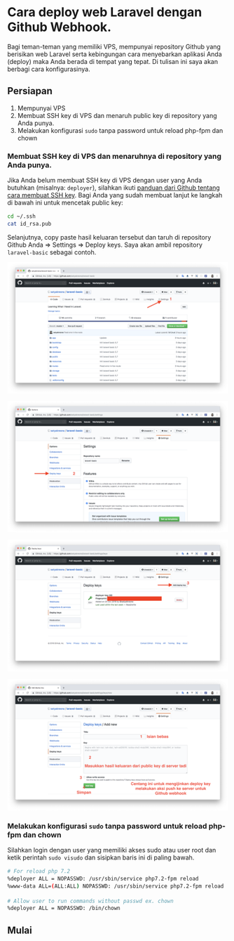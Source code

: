 # Cara deploy web Laravel dengan Github Webhook.
Bagi teman-teman yang memiliki VPS, mempunyai repository Github yang berisikan web Laravel serta kebingungan cara menyebarkan aplikasi Anda (deploy) maka Anda berada di tempat yang tepat. Di tulisan ini saya akan berbagi cara konfigurasinya.

## Persiapan
1. Mempunyai VPS
1. Membuat SSH key di VPS dan menaruh public key di repository yang Anda punya.
1. Melakukan konfigurasi `sudo` tanpa password untuk reload php-fpm dan chown

### Membuat SSH key di VPS dan menaruhnya di repository yang Anda punya.
Jika Anda belum membuat SSH key di VPS dengan user yang Anda butuhkan (misalnya: ```deployer```),
silahkan ikuti [panduan dari Github tentang cara membuat SSH key](https://help.github.com/articles/generating-a-new-ssh-key-and-adding-it-to-the-ssh-agent/).
Bagi Anda yang sudah membuat lanjut ke langkah di bawah ini untuk mencetak public key:

```bash
cd ~/.ssh
cat id_rsa.pub
```

Selanjutnya, copy paste hasil keluaran tersebut dan taruh di repository Github Anda => Settings => Deploy keys. Saya akan ambil repository ```laravel-basic``` sebagai contoh.

![Langkah 1](images-guide/laravel-github-webhook/langkah-1.png)

![Langkah 2](images-guide/laravel-github-webhook/langkah-2.png)

![Langkah 3](images-guide/laravel-github-webhook/langkah-3.png)

![Langkah 4](images-guide/laravel-github-webhook/langkah-4.png)

### Melakukan konfigurasi `sudo` tanpa password untuk reload php-fpm dan chown
Silahkan login dengan user yang memiliki akses sudo atau user root dan ketik perintah ```sudo visudo``` dan sisipkan baris ini di paling bawah.

```bash
# For reload php 7.2
%deployer ALL = NOPASSWD: /usr/sbin/service php7.2-fpm reload
%www-data ALL=(ALL:ALL) NOPASSWD: /usr/sbin/service php7.2-fpm reload

# Allow user to run commands without passwd ex. chown
%deployer ALL = NOPASSWD: /bin/chown
```

## Mulai
